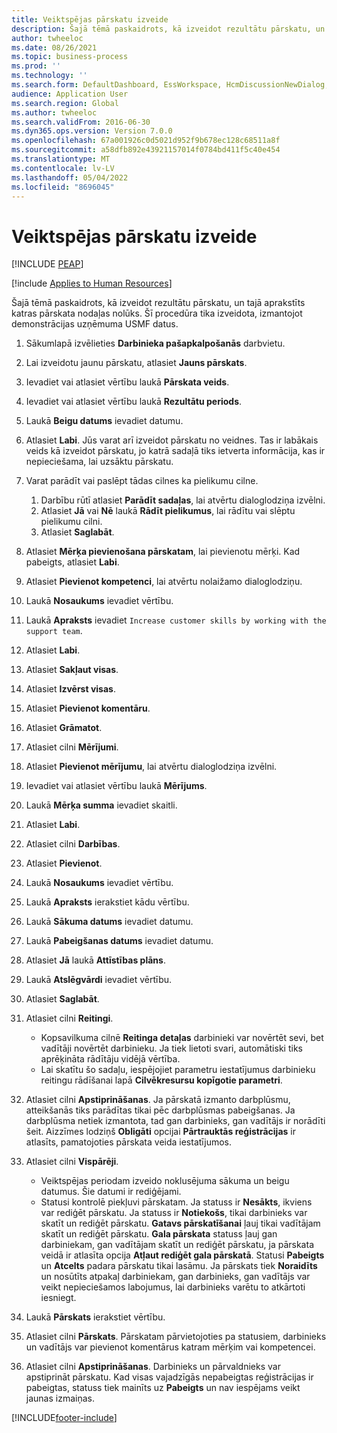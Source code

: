 ```yaml
---
title: Veiktspējas pārskatu izveide
description: Šajā tēmā paskaidrots, kā izveidot rezultātu pārskatu, un tajā aprakstīts katras pārskata nodaļas nolūks.
author: twheeloc
ms.date: 08/26/2021
ms.topic: business-process
ms.prod: ''
ms.technology: ''
ms.search.form: DefaultDashboard, EssWorkspace, HcmDiscussionNewDialog, HcmDiscussion, HcmDiscussionChangeSettings, HcmDiscussionAddGoalDialog, HcmTopicCreate, HcmMeasurementDetailDialog, HcmPerfJournalAdd, HcmEmployeeDevelopmentWorkspace
audience: Application User
ms.search.region: Global
ms.author: twheeloc
ms.search.validFrom: 2016-06-30
ms.dyn365.ops.version: Version 7.0.0
ms.openlocfilehash: 67a001926c0d5021d952f9b678ec128c68511a8f
ms.sourcegitcommit: a58dfb892e43921157014f0784bd411f5c40e454
ms.translationtype: MT
ms.contentlocale: lv-LV
ms.lasthandoff: 05/04/2022
ms.locfileid: "8696045"
---
```

# <a name="create-performance-reviews"></a>Veiktspējas pārskatu izveide


[!INCLUDE [PEAP](../includes/peap-1.md)]

[!include [Applies to Human Resources](../includes/applies-to-hr.md)]


Šajā tēmā paskaidrots, kā izveidot rezultātu pārskatu, un tajā aprakstīts katras pārskata nodaļas nolūks. Šī procedūra tika izveidota, izmantojot demonstrācijas uzņēmuma USMF datus.

1. Sākumlapā izvēlieties **Darbinieka pašapkalpošanās** darbvietu.
2. Lai izveidotu jaunu pārskatu, atlasiet **Jauns pārskats**.
3. Ievadiet vai atlasiet vērtību laukā **Pārskata veids**.
4. Ievadiet vai atlasiet vērtību laukā **Rezultātu periods**.
5. Laukā **Beigu datums** ievadiet datumu.
6. Atlasiet **Labi**. Jūs varat arī izveidot pārskatu no veidnes. Tas ir labākais veids kā izveidot pārskatu, jo katrā sadaļā tiks ietverta informācija, kas ir nepieciešama, lai uzsāktu pārskatu.  
7. Varat parādīt vai paslēpt tādas cilnes ka pielikumu cilne.

    1. Darbību rūtī atlasiet **Parādīt sadaļas**, lai atvērtu dialoglodziņa izvēlni.
    1. Atlasiet **Jā** vai **Nē** laukā **Rādīt pielikumus**, lai rādītu vai slēptu pielikumu cilni.
    1. Atlasiet **Saglabāt**.

8. Atlasiet **Mērķa pievienošana pārskatam**, lai pievienotu mērķi. Kad pabeigts, atlasiet **Labi**.
9. Atlasiet **Pievienot kompetenci**, lai atvērtu nolaižamo dialoglodziņu.
10. Laukā **Nosaukums** ievadiet vērtību.
11. Laukā **Apraksts** ievadiet `Increase customer skills by working with the support team`.
12. Atlasiet **Labi**.
13. Atlasiet **Sakļaut visas**.
14. Atlasiet **Izvērst visas**.
15. Atlasiet **Pievienot komentāru**.
16. Atlasiet **Grāmatot**.
17. Atlasiet cilni **Mērījumi**.
18. Atlasiet **Pievienot mērījumu**, lai atvērtu dialoglodziņa izvēlni.
19. Ievadiet vai atlasiet vērtību laukā **Mērījums**.
26. Laukā **Mērķa summa** ievadiet skaitli.
20. Atlasiet **Labi**.
21. Atlasiet cilni **Darbības**.
22. Atlasiet **Pievienot**.
23. Laukā **Nosaukums** ievadiet vērtību.
24. Laukā **Apraksts** ierakstiet kādu vērtību.
25. Laukā **Sākuma datums** ievadiet datumu.
26. Laukā **Pabeigšanas datums** ievadiet datumu.
27. Atlasiet **Jā** laukā **Attīstības plāns**.
28. Laukā **Atslēgvārdi** ievadiet vērtību.
29. Atlasiet **Saglabāt**.
30. Atlasiet cilni **Reitingi**.  

    - Kopsavilkuma cilnē **Reitinga detaļas** darbinieki var novērtēt sevi, bet vadītāji novērtēt darbinieku. Ja tiek lietoti svari, automātiski tiks aprēķināta rādītāju vidējā vērtība.  
    - Lai skatītu šo sadaļu, iespējojiet parametru iestatījumus darbinieku reitingu rādīšanai lapā **Cilvēkresursu kopīgotie parametri**.  

31. Atlasiet cilni **Apstiprināšanas**. Ja pārskatā izmanto darbplūsmu, atteikšanās tiks parādītas tikai pēc darbplūsmas pabeigšanas. Ja darbplūsma netiek izmantota, tad gan darbinieks, gan vadītājs ir norādīti šeit. Aizzīmes lodziņš **Obligāti** opcijai **Pārtrauktās reģistrācijas** ir atlasīts, pamatojoties pārskata veida iestatījumos.  
32. Atlasiet cilni **Vispārēji**.

    - Veiktspējas periodam izveido noklusējuma sākuma un beigu datumus. Šie datumi ir rediģējami.  
    - Statusi kontrolē piekļuvi pārskatam. Ja statuss ir **Nesākts**, ikviens var rediģēt pārskatu. Ja statuss ir **Notiekošs**, tikai darbinieks var skatīt un rediģēt pārskatu. **Gatavs pārskatīšanai** ļauj tikai vadītājam skatīt un rediģēt pārskatu. **Gala pārskata** statuss ļauj gan darbiniekam, gan vadītājam skatīt un rediģēt pārskatu, ja pārskata veidā ir atlasīta opcija **Atļaut rediģēt gala pārskatā**. Statusi **Pabeigts** un **Atcelts** padara pārskatu tikai lasāmu. Ja pārskats tiek **Noraidīts** un nosūtīts atpakaļ darbiniekam, gan darbinieks, gan vadītājs var veikt nepieciešamos labojumus, lai darbinieks varētu to atkārtoti iesniegt.

33. Laukā **Pārskats** ierakstiet vērtību.
34. Atlasiet cilni **Pārskats**. Pārskatam pārvietojoties pa statusiem, darbinieks un vadītājs var pievienot komentārus katram mērķim vai kompetencei.  
35. Atlasiet cilni **Apstiprināšanas**. Darbinieks un pārvaldnieks var apstiprināt pārskatu. Kad visas vajadzīgās nepabeigtas reģistrācijas ir pabeigtas, statuss tiek mainīts uz **Pabeigts** un nav iespējams veikt jaunas izmaiņas.  



[!INCLUDE[footer-include](../includes/footer-banner.md)]
